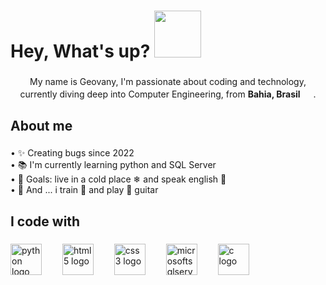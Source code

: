 <h1> Hey, What's up?  <img src="https://i.gifer.com/1ImB.gif" width="75" /> </h1>

###

<p align="center">My name is Geovany,  I'm passionate about coding and technology, currently diving deep into Computer Engineering, from <b>Bahia, Brasil</b> <img src="https://cdn-icons-png.flaticon.com/128/197/197386.png" width="17" />.</p>

###

<h2 align="left">About me</h2>

###

<p align="left">• ✨ Creating bugs since 2022<br>• 📚 I'm currently learning python and SQL Server<br>• 🎯 Goals: live in a cold place ❄ and speak english 🚀<br>• 🎲 And ... i train 💪 and play 🎸 guitar</p>

###

<h2 align="left">I code with</h2>

###

<div align="left">
  <img src="https://cdn.jsdelivr.net/gh/devicons/devicon/icons/python/python-original-wordmark.svg" height="50" alt="python logo"  />
  <img width="25" />
  <img src="https://cdn.jsdelivr.net/gh/devicons/devicon/icons/html5/html5-plain-wordmark.svg" height="50" alt="html5 logo"  />
  <img width="25" />
  <img src="https://cdn.jsdelivr.net/gh/devicons/devicon/icons/css3/css3-plain-wordmark.svg" height="50" alt="css3 logo"  />
  <img width="25" />
  <img src="https://cdn.jsdelivr.net/gh/devicons/devicon/icons/microsoftsqlserver/microsoftsqlserver-plain-wordmark.svg" height="50" alt="microsoftsqlserver logo"  />
  <img width="25" />
  <img src="https://cdn.jsdelivr.net/gh/devicons/devicon/icons/c/c-original.svg" height="50" alt="c logo"  />
</div>

###
